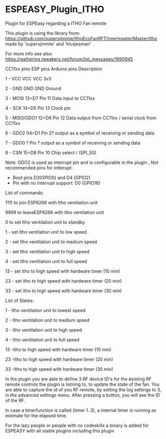 # ESPEASY_Plugin_ITHO
Plugin for ESPEasy regarding a ITHO Fan remote

This plugin is using the library from: https://github.com/supersjimmie/IthoEcoFanRFT/tree/master/Master/Itho 
made by 'supersjimmie' and 'klusjesman'

For more info see also: https://gathering.tweakers.net/forum/list_messages/1690945 

CC11xx pins    ESP pins Arduino pins  Description

  1 - VCC        VCC      VCC           3v3
  
  2 - GND        GND      GND           Ground
  
  3 - MOSI       13=D7    Pin 11        Data input to CC11xx
  
  4 - SCK        14=D5    Pin 13        Clock pin
  
  5 - MISO/GDO1  12=D6    Pin 12        Data output from CC11xx / serial clock from CC11xx
  
  6 - GDO2       04=D1    Pin 2?        output as a symbol of receiving or sending data
  
  7 - GDO0       ?        Pin  ?        output as a symbol of receiving or sending data
  
  8 - CSN        15=D8    Pin 10        Chip select / (SPI_SS)

Note: GDO2 is used as interrupt pin and is configurable in the plugin
,
Not recommended pins for intterupt:
- Boot pins D3(GPIO0) and D4 (GPIO2) 
- Pin with no interrupt support: D0 (GPIO16)

List of commands:

1111 to join ESP8266 with Itho ventilation unit

9999 to leaveESP8266 with Itho ventilation unit

0 to set Itho ventilation unit to standby

1 - set Itho ventilation unit to low speed

2 - set Itho ventilation unit to medium speed

3 - set Itho ventilation unit to high speed

4 - set Itho ventilation unit to full speed

13 - set itho to high speed with hardware timer (10 min)

23 - set itho to high speed with hardware timer (20 min)

33 - set itho to high speed with hardware timer (30 min)


List of States:

1 - Itho ventilation unit to lowest speed

2 - Itho ventilation unit to medium speed

3 - Itho ventilation unit to high speed

4 - Itho ventilation unit to full speed

13 -Itho to high speed with hardware timer (10 min)

23 -Itho to high speed with hardware timer (20 min)

33 -Itho to high speed with hardware timer (30 min)

In the plugin you are able to define 3 RF device ID's for the existing RF remote controls the plugin is listning to, to update the state of the fan.
You are able to capture the id of you RF remote, by setting the log settings to 3, in the advanced settings menu. After pressing a button, you will see the ID of the RF.

In case a timerfunction is called (timer 1..3), a internal timer is running as estimate for the elapsed time.

For the lazy people or people with no codeskills a binary is added for ESPEASY with all stable plugins including this plugin
